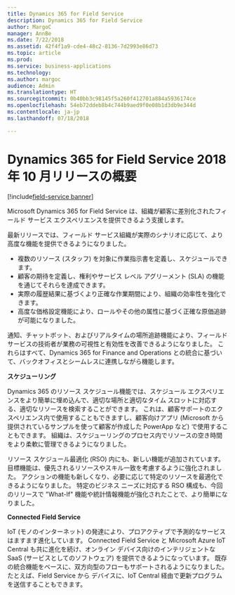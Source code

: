 ```yaml
---
title: Dynamics 365 for Field Service
description: Dynamics 365 for Field Service
author: MargoC
manager: AnnBe
ms.date: 7/22/2018
ms.assetid: 42f4f1a9-cde4-48c2-8136-7d2993e86d73
ms.topic: article
ms.prod: 
ms.service: business-applications
ms.technology: 
ms.author: margoc
audience: Admin
ms.translationtype: HT
ms.sourcegitcommit: 0b40bb3c98145f5a260f412701a884a5936174ce
ms.openlocfilehash: 54eb72ddeb8b4c744b9aed9f0e08b1d3db9e344d
ms.contentlocale: ja-jp
ms.lasthandoff: 07/18/2018

---
```


#  <a name="overview-of-dynamics-365-for-field-service-october-18-release"></a>Dynamics 365 for Field Service 2018 年 10 月リリースの概要

[!include[field-service banner](../../includes/field-service.md)]



Microsoft Dynamics 365 for Field Service は、組織が顧客に差別化されたフィールド サービス エクスペリエンスを提供できるよう支援します。

最新リリースでは、フィールド サービス組織が実際のシナリオに応じて、より高度な機能を提供できるようになりました。 

- 複数のリソース (スタッフ) を対象に作業指示書を定義し、スケジュールできます。 
- 顧客の期待を定義し、権利やサービス レベル アグリーメント (SLA) の機能を通じてそれらを達成できます。 
- 実際の履歴結果に基づくより正確な作業期間により、組織の効率性を強化できます。 
- 高度な価格設定機能により、ロールやその他の属性に基づく正確な原価追跡が可能になりました。 

通知、チャットボット、およびリアルタイムの場所追跡機能により、フィールド サービスの技術者が業務の可視性と有効性を改善できるようになりました。 これらはすべて、Dynamics 365 for Finance and Operations との統合に基づいて、バックオフィスとシームレスに連携しながら機能します。

**スケジューリング**

Dynamics 365 のリソース スケジュール機能では、スケジュール エクスペリエンスをより簡単に埋め込んで、適切な場所と適切なタイム スロットに対応する、適切なリソースを検索することができます。 これは、顧客サポートのエクスペリエンス内で使用することもできますし、顧客向けアプリ (Microsoft から提供されているサンプルを使って顧客が作成した PowerApp など) で使用することもできます。 組織は、スケジューリングのプロセス内でリソースの空き時間をより柔軟に管理できるようになりました。

リソース スケジュール最適化 (RSO) 内にも、新しい機能が追加されています。 目標機能は、優先されるリソースやスキル一致を考慮するように強化されました。 アクションの機能も新しくなり、必要に応じて特定のリソースを最適化できるようになりました。 特定のビジネス ニーズに対応する RSO 構成も、今回のリリースで "What-If" 機能や統計情報機能が強化されたことで、より簡単になりました。

**Connected Field Service**

IoT (モノのインターネット) の発達により、プロアクティブで予測的なサービスはますます進化しています。 Connected Field Service と Microsoft Azure IoT Central も共に進化を続け、オンライン デバイス向けのインテリジェントな SaaS (サービスとしてのソフトウェア) を提供できるようになっています。 既存の統合機能をベースに、双方向型のフローもサポートされるようになりました。 たとえば、Field Service から デバイスに、IoT Central 経由で更新プログラムを送信することもできます。 




